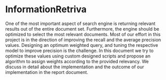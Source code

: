 # InformationRetriva

One of the most important aspect of search engine is returning relevant results out of the entire document set. Furthermore, the engine should be optimized to select the most relevant documents. Most of our effort in this project is in the direction of improving the recall and the average precision values. Designing an optimum weighted query, and tuning the respective model to improve precision is the challenge. In this document we try to optimize these values using custom designed scripts and propose an algorithm to assign weights according to the provided relevancy. We discuss in detail about the implementation and the outcome of our implementation in the report document.

